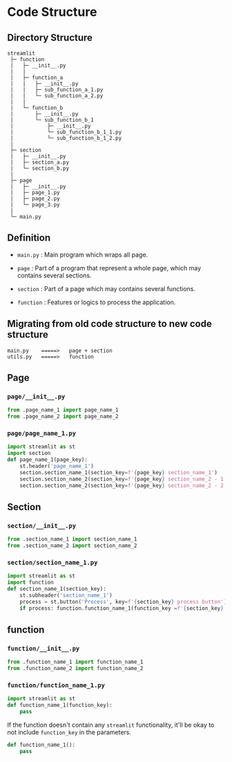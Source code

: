 # Code Structure

## Directory Structure

```
streamlit
 ├─ function
 |   ├─ __init__.py
 |   |
 |   ├─ function_a
 |   |   ├─ __init__.py        
 |   |   ├─ sub_function_a_1.py
 |   |   └─ sub_function_a_2.py
 |   |
 |   └─ function_b
 |       ├─ __init__.py        
 |       └─ sub_function_b_1
 |           ├─ __init__.py
 |           └─ sub_function_b_1_1.py
 |           └─ sub_function_b_1_2.py
 |
 ├─ section
 |   ├─ __init__.py
 |   ├─ section_a.py
 |   └─ section_b.py
 |
 ├─ page
 |   ├─ __init__.py
 |   ├─ page_1.py
 |   ├─ page_2.py
 |   └─ page_3.py
 |   
 └─ main.py
```

## Definition

- `main.py` : Main program which wraps all page.

- `page` : Part of a program that represent a whole page, which may contains several sections.

- `section` : Part of a page which may contains several functions.

- `function` : Features or logics to process the application.

## Migrating from old code structure to new code structure

```
main.py    =====>   page + section
utils.py   =====>   function
```

## Page

### `page/__init__.py`
```py
from .page_name_1 import page_name_1
from .page_name_2 import page_name_2
```

### `page/page_name_1.py`
```py
import streamlit as st
import section
def page_name_1(page_key):
    st.header('page_name_1')
    section.section_name_1(section_key=f'{page_key} section_name_1')
    section.section_name_2(section_key=f'{page_key} section_name_2 - 1')
    section.section_name_2(section_key=f'{page_key} section_name_2 - 2')
```

## Section

### `section/__init__.py`
```py
from .section_name_1 import section_name_1
from .section_name_2 import section_name_2
```

### `section/section_name_1.py`
```py
import streamlit as st
import function
def section_name_1(section_key):
    st.subheader('section_name_1')
    process = st.button('Process', key=f'{section_key} process button')
    if process: function.function_name_1(function_key =f'{section_key} function_name_1')
```

## function

### `function/__init__.py`
```py
from .function_name_1 import function_name_1
from .function_name_2 import function_name_2
```

### `function/function_name_1.py`
```py
import streamlit as st
def function_name_1(function_key):
    pass
```
If the function doesn't contain any `streamlit` functionality, it'll be okay to not include `function_key` in the parameters.
```py
def function_name_1():
    pass
```